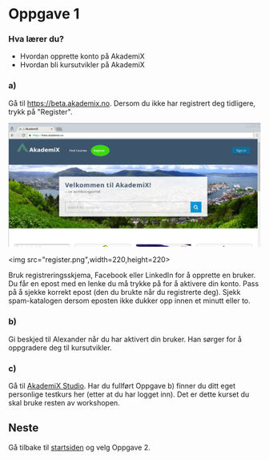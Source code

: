 # Oppgave 1

### Hva lærer du?
* Hvordan opprette konto på AkademiX
* Hvordan bli kursutvikler på AkademiX


### a)
Gå til https://beta.akademix.no. Dersom du ikke har registrert deg tidligere, trykk på "Register". 

![Registrer deg](register.png)

<img src="register.png",width=220,height=220>

Bruk registreringsskjema, Facebook eller LinkedIn for å opprette en bruker. Du får en epost med en lenke du må trykke på for å aktivere din konto. Pass på å sjekke korrekt epost (den du brukte når du registrerte deg). Sjekk spam-katalogen dersom eposten ikke dukker opp innen et minutt eller to.

### b)
Gi beskjed til Alexander når du har aktivert din bruker. Han sørger for å oppgradere deg til kursutvikler.

### c)

Gå til [AkademiX Studio](https://beta.akademix.no:18010). Har du fullført Oppgave b) finner du ditt eget personlige testkurs her (etter at du har logget inn). Det er dette kurset du skal bruke resten av workshopen. 




## Neste
Gå tilbake til [startsiden](../README.md#oppgaver) og velg Oppgave 2.
